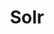 ---
title: Solr
menu:
  docs_{{ .version }}:
    identifier: sl-quickstart-solr
    name: Quickstart
    parent: sl-solr-guides
    weight: 12
menu_name: docs_{{ .version }}
---